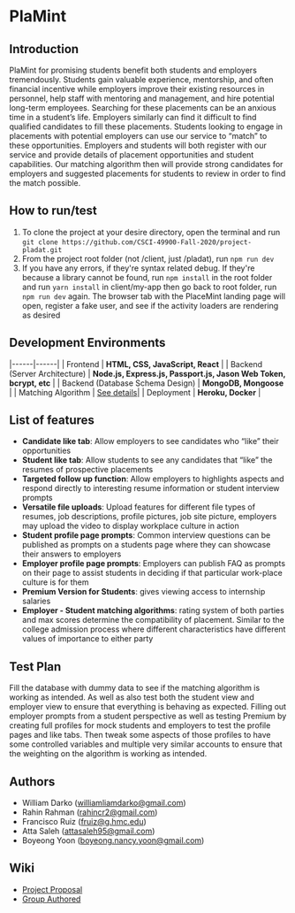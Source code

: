 # PlaMint


## Introduction
PlaMint for promising students benefit both students and employers tremendously. Students gain valuable experience, mentorship, and often financial incentive while employers improve their existing resources in personnel, help staff with mentoring and management, and hire potential long-term employees. Searching for these placements can be an anxious time in a student’s life. Employers similarly can find it difficult to find qualified candidates to fill these placements. Students looking to engage in placements with potential employers can use our service to “match” to these opportunities. Employers and students will both register with our service and provide details of placement opportunities and student capabilities. Our matching algorithm then will provide strong candidates for employers and suggested placements for students to review in order to find the match possible.


## How to run/test
1. To clone the project at your desire directory, open the terminal and run `git clone https://github.com/CSCI-49900-Fall-2020/project-pladat.git`
2. From the project root folder (not /client, just /pladat), run `npm run dev`
3. If you have any errors, if they're syntax related debug. If they're because a library cannot be found, run `npm install` in the root folder and run `yarn install` in client/my-app then go back to root folder, run `npm run dev` again. The browser tab with the PlaceMint landing page will open, register a fake user, and see if the activity loaders are rendering as desired


## Development Environments
|------|------|
| Frontend | __HTML, CSS, JavaScript, React__ |
| Backend (Server Architecture) | __Node.js, Express.js, Passport.js, Jason Web Token, bcrypt, etc__ |
| Backend (Database Schema Design) | __MongoDB, Mongoose__ |
| Matching Algorithm | [See details](https://github.com/CSCI-49900-Fall-2020/project-pladat/wiki/Matching-Algorithm)|
| Deployment | __Heroku, Docker__ |


## List of features
* __Candidate like tab__: Allow employers to see candidates who “like” their opportunities 
* __Student like tab__: Allow students to see any candidates that “like” the resumes of prospective placements
* __Targeted follow up function__: Allow employers to highlights aspects and respond directly to interesting resume information or student interview prompts
* __Versatile file uploads__: Upload features for different file types of resumes, job descriptions, profile pictures, job site picture, employers may upload the video to display workplace culture in action
* __Student profile page prompts__: Common interview questions can be published as prompts on a students page where they can showcase their answers to employers
* __Employer profile page prompts__: Employers can publish FAQ as prompts on their page to assist students in deciding if that particular work-place culture is for them
* __Premium Version for Students__: gives viewing access to internship salaries
* __Employer - Student matching algorithms__: rating system of both parties and max scores determine the compatibility of placement. Similar to the college admission process where different characteristics have different values of importance to either party


## Test Plan
Fill the database with dummy data to see if the matching algorithm is working as intended. As well as also test both the student view and employer view to ensure that everything is behaving as expected. Filling out employer prompts from a student perspective as well as testing Premium by creating full profiles for mock students and employers to test the profile pages and like tabs. Then tweak some aspects of those profiles to have some controlled variables and multiple very similar accounts to ensure that the weighting on the algorithm is working as intended.

## Authors
* William Darko (williamliamdarko@gmail.com)
* Rahin Rahman (rahincr2@gmail.com)
* Francisco Ruiz (fruiz@g.hmc.edu)
* Atta Saleh (attasaleh95@gmail.com)
* Boyeong Yoon (boyeong.nancy.yoon@gmail.com)


## Wiki
* [Project Proposal](https://github.com/CSCI-49900-Fall-2020/project-pladat/wiki/Project-Proposal) <br>
* [Group Authored](https://github.com/CSCI-49900-Fall-2020/project-pladat/wiki/Group-Authored)